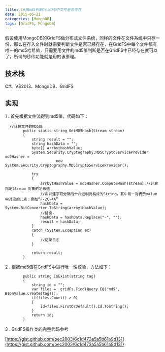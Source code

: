 ```yaml
---
title: C#用md5判断GridFS中文件是否存在
date: 2015-05-21
categories: [MongoDB]
tags: [GridFS, MongoDB]
---
```


假设使用MongoDB的GridFS做分布式文件系统，同样的文件在文件系统中只存一份，那么在存入文件时就需要判断文件是否已经存在，在GridFS中每个文件都有唯一的md5哈希值，只需要用文件的md5值判断是否在GridFS中已经存在就可以了，所谓的秒传功能就是用的该原理。

## 技术栈

C#、VS2013、MongoDB、GridFS

## 实现

1 . 首先根据文件流得到md5值，代码如下：

```
  //计算文件的MD5码
        public static string GetMD5Hash(Stream stream)
        {
            string result = "";
            string hashData = "";
            byte[] arrbytHashValue;
            System.Security.Cryptography.MD5CryptoServiceProvider md5Hasher =
                       new System.Security.Cryptography.MD5CryptoServiceProvider();

            try
            {
                arrbytHashValue = md5Hasher.ComputeHash(stream);//计算指定Stream 对象的哈希值
                //由以连字符分隔的十六进制对构成的String，其中每一对表示value 中对应的元素；例如“F-2C-4A”
                hashData = System.BitConverter.ToString(arrbytHashValue);
                //替换-
                hashData = hashData.Replace("-", "");
                result = hashData;
            }
            catch (System.Exception ex)
            {
                //记录日志
            }

            return result;
        }
```

2 . 根据md5值在GridFS中进行唯一性校验，方法如下：
```
        public string IsExist(string tag)
        {
            string id = "";
            var files = _gridFs.Find(Query.EQ("md5", BsonValue.Create(tag)));
            if(files.Count() > 0)
            {
                id=files.FirstOrDefault().Id.ToString();
            }
            return id;
        }
```

3 . GridFS操作类的完整代码参考

[https://gist.github.com/oec2003/6c1d473a5a5b61a9d131](https://gist.github.com/oec2003/6c1d473a5a5b61a9d131)



